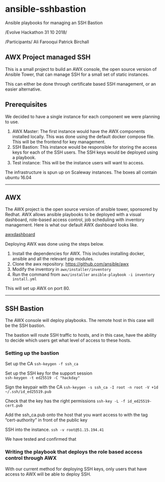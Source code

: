 # ansible-sshbastion
Ansible playbooks for managing an SSH Bastion

/Evolve Hackathon 31 10 2018/

/Participants/
Ali Farooqui
Patrick Birchall

## AWX Project managed SSH 
This is a small project to build an AWX console, the open source version of Ansible Tower, that can manage SSH for a small set of static instances. 

This can either be done through certificate based SSH management, or an easier alternative. 


## Prerequisites
We decided to have a single instance for each component we were planning to use. 

1. AWX Master: The first instance would have the AWX components installed locally. This was done using the default docker compose file. This will be the frontend for key management.
2. SSH Bastion: This instance would be responsible for storing the access keys for each of the SSH users. The SSH keys would be deployed using a playbook. 
3. Test instance: This will be the instance users will want to access. 

The infrastructure is spun up on Scaleway instances. The boxes all contain ubuntu 16.04

---

## AWX 
The AWX project is the open source version of ansible tower, sponsored by Redhat. AWX allows ansible playbooks to be deployed with a visual dashboard, role-based access control, job scheduling with inventory management. Here is what our default AWX dashboard looks like. 

[awxdashboard](files/awxdashboard.png)

Deploying AWX was done using the steps below.

1. Install the dependencies for AWX. This includes installing docker, ansible and all the relevant pip modules.
2. Clone the awx repository. https://github.com/ansible/awx
3. Modify the inventory in `awx/installer/inventory`
4. Run the command from `awx/installer`
`ansible-playbook -i inventory install.yml`

This will set up AWX on port 80. 

---

## SSH Bastion
The AWX console will deploy playbooks. The remote host in this case will be the SSH bastion. 

The bastion will route SSH traffic to hosts, and in this case, have the ability to decide which users get what level of access to these hosts. 

### Setting up the bastion
Set up the CA
`ssh-keygen -f ssh_ca`

Set up the SSH key for the support session  
`ssh-keygen -t ed25519 -C "hackday"`
 
Sign the keypair with the CA
`ssh-keygen -s ssh_ca -I root -n root -V +1d ~/.ssh/id_ed25519.pub`

Check that the key has the right permissions 
`ssh-key -L -f id_ed25519-cert.pub`

Add the ssh_ca.pub onto the host that you want access to with the tag “cert-authority” in front of the public key

SSH into the instance. 
`ssh -v root@51.15.194.41`
  
We have tested and confirmed that 

### Writing the playbook that deploys the role based access control through AWX

With our current method for deploying SSH keys, only users that have access to AWX will be able to deploy SSH.
